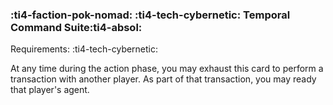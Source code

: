 ### :ti4-faction-pok-nomad: :ti4-tech-cybernetic: **Temporal Command Suite**:ti4-absol:

Requirements: :ti4-tech-cybernetic:

At any time during the action phase, you may exhaust this card to perform a transaction with another player.
As part of that transaction, you may ready that player's agent.
